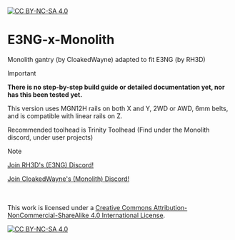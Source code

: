 [![CC BY-NC-SA 4.0][cc-by-nc-sa-shield]][cc-by-nc-sa]

# E3NG-x-Monolith
Monolith gantry (by CloakedWayne) adapted to fit E3NG (by RH3D)
> [!IMPORTANT]
> **There is no step-by-step build guide or detailed documentation yet, nor has this been tested yet.**

This version uses MGN12H rails on both X and Y, 2WD or AWD, 6mm belts, and is compatible with linear rails on Z.

Recommended toolhead is Trinity Toolhead (Find under the Monolith discord, under user projects)

>[!NOTE]
>[Join RH3D's (E3NG) Discord!](https://discord.com/invite/Zkvu6uu2AR)
>
>[Join CloakedWayne's (Monolith) Discord!](https://discord.gg/JanBKxAzDz)

<br/><br/>
This work is licensed under a
[Creative Commons Attribution-NonCommercial-ShareAlike 4.0 International License][cc-by-nc-sa].

[![CC BY-NC-SA 4.0][cc-by-nc-sa-image]][cc-by-nc-sa]

[cc-by-nc-sa]: http://creativecommons.org/licenses/by-nc-sa/4.0/
[cc-by-nc-sa-image]: https://licensebuttons.net/l/by-nc-sa/4.0/88x31.png
[cc-by-nc-sa-shield]: https://img.shields.io/badge/License-CC%20BY--NC--SA%204.0-lightgrey.svg

